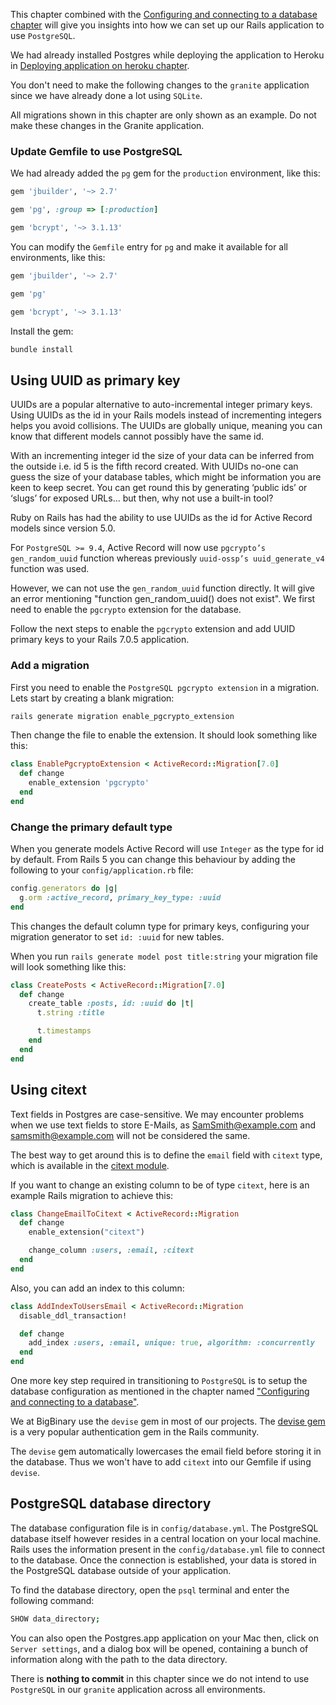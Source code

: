 This chapter combined with the
[Configuring and connecting to a database chapter](/learn-rubyonrails/configuring-and-connecting-to-a-database)
will give you insights into how we can set up our Rails application to use
`PostgreSQL`.

We had already installed Postgres while deploying the application to Heroku in
[Deploying application on heroku chapter](/learn-rubyonrails/deploying-application-on-heroku#install-postgresql-in-the-system).

You don't need to make the following changes to the `granite` application since
we have already done a lot using `SQLite`.

All migrations shown in this chapter are only shown as an example. Do not make
these changes in the Granite application.

### Update Gemfile to use PostgreSQL

We had already added the `pg` gem for the `production` environment, like this:

```ruby {3}
gem 'jbuilder', '~> 2.7'

gem 'pg', :group => [:production]

gem 'bcrypt', '~> 3.1.13'
```

You can modify the `Gemfile` entry for `pg` and make it available for all
environments, like this:

```ruby {3}
gem 'jbuilder', '~> 2.7'

gem 'pg'

gem 'bcrypt', '~> 3.1.13'
```

Install the gem:

```bash
bundle install
```

## Using UUID as primary key

UUIDs are a popular alternative to auto-incremental integer primary keys. Using
UUIDs as the id in your Rails models instead of incrementing integers helps you
avoid collisions. The UUIDs are globally unique, meaning you can know that
different models cannot possibly have the same id.

With an incrementing integer id the size of your data can be inferred from the
outside i.e. id 5 is the fifth record created. With UUIDs no-one can guess the
size of your database tables, which might be information you are keen to keep
secret. You can get round this by generating ‘public ids’ or ‘slugs’ for exposed
URLs… but then, why not use a built-in tool?

Ruby on Rails has had the ability to use UUIDs as the id for Active Record
models since version 5.0.

For `PostgreSQL >= 9.4`, Active Record will now use `pgcrypto’s gen_random_uuid`
function whereas previously `uuid-ossp’s uuid_generate_v4` function was used.

However, we can not use the `gen_random_uuid` function directly. It will give an
error mentioning "function gen_random_uuid() does not exist". We first need to
enable the `pgcrypto` extension for the database.

Follow the next steps to enable the `pgcrypto` extension and add UUID primary
keys to your Rails 7.0.5 application.

### Add a migration

First you need to enable the `PostgreSQL pgcrypto extension` in a migration.
Lets start by creating a blank migration:

```bash
rails generate migration enable_pgcrypto_extension
```

Then change the file to enable the extension. It should look something like
this:

```ruby
class EnablePgcryptoExtension < ActiveRecord::Migration[7.0]
  def change
    enable_extension 'pgcrypto'
  end
end
```

### Change the primary default type

When you generate models Active Record will use `Integer` as the type for id by
default. From Rails 5 you can change this behaviour by adding the following to
your `config/application.rb` file:

```ruby
config.generators do |g|
  g.orm :active_record, primary_key_type: :uuid
end
```

This changes the default column type for primary keys, configuring your
migration generator to set `id: :uuid` for new tables.

When you run `rails generate model post title:string` your migration file will
look something like this:

```ruby
class CreatePosts < ActiveRecord::Migration[7.0]
  def change
    create_table :posts, id: :uuid do |t|
      t.string :title

      t.timestamps
    end
  end
end
```

## Using citext

Text fields in Postgres are case-sensitive. We may encounter problems when we
use text fields to store E-Mails, as SamSmith@example.com and
samsmith@example.com will not be considered the same.

The best way to get around this is to define the `email` field with `citext`
type, which is available in the
[citext module](https://www.postgresql.org/docs/9.1/citext.html).

If you want to change an existing column to be of type `citext`, here is an
example Rails migration to achieve this:

```ruby
class ChangeEmailToCitext < ActiveRecord::Migration
  def change
    enable_extension("citext")

    change_column :users, :email, :citext
  end
end
```

Also, you can add an index to this column:

```ruby
class AddIndexToUsersEmail < ActiveRecord::Migration
  disable_ddl_transaction!

  def change
    add_index :users, :email, unique: true, algorithm: :concurrently
  end
end
```

One more key step required in transitioning to `PostgreSQL` is to setup the
database configuration as mentioned in the chapter named
["Configuring and connecting to a database"](/learn-rubyonrails/configuring-and-connecting-to-a-database#using-databaseyml).

We at BigBinary use the `devise` gem in most of our projects. The
[devise gem](https://github.com/heartcombo/devise) is a very popular
authentication gem in the Rails community.

The `devise` gem automatically lowercases the email field before storing it in
the database. Thus we won't have to add `citext` into our Gemfile if using
`devise`.

## PostgreSQL database directory

The database configuration file is in `config/database.yml`. The PostgreSQL
database itself however resides in a central location on your local machine.
Rails uses the information present in the `config/database.yml` file to connect
to the database. Once the connection is established, your data is stored in the
PostgreSQL database outside of your application.

To find the database directory, open the `psql` terminal and enter the following
command:

```bash
SHOW data_directory;
```

You can also open the Postgres.app application on your Mac then, click on
`Server settings`, and a dialog box will be opened, containing a bunch of
information along with the path to the data directory.

There is **nothing to commit** in this chapter since we do not intend to use
`PostgreSQL` in our `granite` application across all environments.
